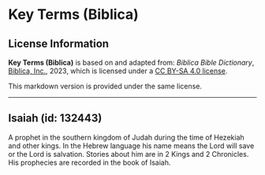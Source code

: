 # Key Terms (Biblica)

## License Information

**Key Terms (Biblica)** is based on and adapted from: _Biblica Bible Dictionary_, [Biblica, Inc.](https://www.biblica.com/), 2023, which is licensed under a [CC BY-SA 4.0 license](https://creativecommons.org/licenses/by-sa/4.0/legalcode.en).

This markdown version is provided under the same license.



--------------------------------

## Isaiah (id: 132443)

A prophet in the southern kingdom of Judah during the time of Hezekiah and other kings. In the Hebrew language his name means the Lord will save or the Lord is salvation. Stories about him are in 2 Kings and 2 Chronicles. His prophecies are recorded in the book of Isaiah.


